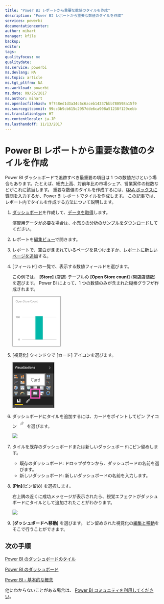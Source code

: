 ```yaml
---
title: "Power BI レポートから重要な数値のタイルを作成"
description: "Power BI レポートから重要な数値のタイルを作成"
services: powerbi
documentationcenter: 
author: mihart
manager: kfile
backup: 
editor: 
tags: 
qualityfocus: no
qualitydate: 
ms.service: powerbi
ms.devlang: NA
ms.topic: article
ms.tgt_pltfrm: NA
ms.workload: powerbi
ms.date: 09/26/2017
ms.author: mihart
ms.openlocfilehash: 9f748ed1d3a34c6c6aceb14337bbb780598a15f9
ms.sourcegitcommit: 99cc3b9cb615c2957dde6ca908a51238f129cebb
ms.translationtype: HT
ms.contentlocale: ja-JP
ms.lasthandoff: 11/13/2017
---
```

# <a name="create-a-big-number-tile-from-a-power-bi-report"></a>Power BI レポートから重要な数値のタイルを作成
Power BI ダッシュボードで追跡すべき最重要の項目は 1 つの数値だけという場合もあります。たとえば、総売上高、対前年比の市場シェア、営業案件の総数などがこれに該当します。 重要な数値のタイルを作成するには、[Q&A ボックスに質問を入力](power-bi-visualization-big-number.md)するか、Power BI レポートでタイルを作成します。 この記事では、レポート内でタイルを作成する方法について説明します。

1. [ダッシュボード](service-dashboards.md)を作成して、[データを取得](service-get-data.md)します。
   
   演習用データが必要な場合は、[小売りの分析のサンプルをダウンロード](sample-retail-analysis.md)してください。 
2. レポートを[編集ビュー](service-reading-view-and-editing-view.md)で開きます。
3. レポートで、空白が含まれているページを見つけ出すか、[レポートに新しいページを追加](power-bi-report-add-page.md)する。
4. [フィールド] の一覧で、表示する数値フィールドを選びます。
   
   この例では、 **[Store]** (店舗) テーブルの **[Open Store count]** (開店店舗数) を選びます。 Power BI によって、1 つの数値のみが含まれた縦棒グラフが作成されます。
   
   ![](media/power-bi-visualization-big-number-report/pbi_rptnumbertilechart.png)
5. [視覚化] ウィンドウで [カード] アイコンを選びます。
   
   ![](media/power-bi-visualization-big-number-report/pbi_changechartcard.png)
6. ダッシュボードにタイルを追加するには、カードをポイントしてピン アイコン ![](media/power-bi-visualization-big-number-report/pbi_pintile.png) を選びます。 
   
   ![](media/power-bi-visualization-big-number-report/power-bi-pin-icon.png)
7. タイルを既存のダッシュボードまたは新しいダッシュボードにピン留めします。 
   
   * 既存のダッシュボード: ドロップダウンから、ダッシュボードの名前を選びます。
   * 新しいダッシュボード: 新しいダッシュボードの名前を入力します。
8. **[Pin]**(ピン留め) を選択します。
   
   右上隅の近くに成功メッセージが表示されたら、視覚エフェクトがダッシュボードにタイルとして追加されたことがわかります。
   
   ![](media/power-bi-visualization-big-number-report/power-bi-pin-success-message.png)
9. **[ダッシュボードへ移動]** を選びます。 ピン留めされた視覚化の[編集と移動](service-dashboard-edit-tile.md)をそこで行うことができます。

## <a name="next-steps"></a>次の手順
[Power BI のダッシュボードのタイル](service-dashboard-tiles.md)

[Power BI のダッシュボード](service-dashboards.md)

[Power BI - 基本的な概念](service-basic-concepts.md)

他にわからないことがある場合は、 [Power BI コミュニティを利用してください](http://community.powerbi.com/)。

